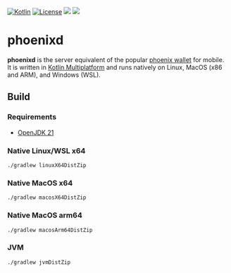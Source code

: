 [![Kotlin](https://img.shields.io/badge/Kotlin-2.1.20-blue.svg?style=flat&logo=kotlin)](http://kotlinlang.org)
[![License](https://img.shields.io/badge/license-Apache%202.0-blue.svg)](LICENSE)
[![](https://img.shields.io/badge/www-Homepage-green.svg)](https://phoenix.acinq.co/server)
[![](https://img.shields.io/badge/www-API_doc-red.svg)](https://phoenix.acinq.co/server/api)

# phoenixd

**phoenixd** is the server equivalent of the popular [phoenix wallet](https://github.com/ACINQ/phoenix) for mobile.
It is written in [Kotlin Multiplatform](https://kotlinlang.org/docs/multiplatform.html) and runs natively on Linux, MacOS (x86 and ARM), and Windows (WSL).

## Build

### Requirements

- [OpenJDK 21](https://adoptium.net/temurin/releases/?package=jdk&version=21)

### Native Linux/WSL x64

```shell
./gradlew linuxX64DistZip
```

### Native MacOS x64
```shell
./gradlew macosX64DistZip
```

### Native MacOS arm64
```shell
./gradlew macosArm64DistZip
```

### JVM
```shell
./gradlew jvmDistZip
```
